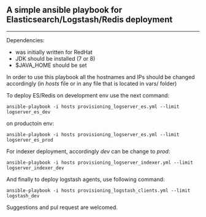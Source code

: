 ## A simple ansible playbook for Elasticsearch/Logstash/Redis deployment
----------------------------------------------------------------------

Dependencies:
* was initially written for RedHat
* JDK should be installed (7 or 8)
* $JAVA_HOME should be set


In order to use this playbook all the hostnames and IPs should be changed accordingly (in *hosts* file or in any file that is located in vars/ folder)

To deploy ES/Redis on development env use the next command:

```
ansible-playbook -i hosts provisioning_logserver_es.yml --limit logserver_es_dev
```

on productoin env:

``` 
ansible-playbook -i hosts provisioning_logserver_es.yml --limit logserver_es_prod
```


For indexer deployment, accordingly *dev* can be change to *prod*:

```
ansible-playbook -i hosts provisioning_logserver_indexer.yml --limit logserver_indexer_dev
```


And finally to deploy logstash agents, use following command:

```
ansible-playbook -i hosts provisioning_logstash_clients.yml --limit logstash_dev
```


Suggestions and pul request are welcomed.

